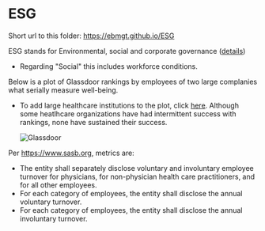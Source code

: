 # ESG

Short url to this folder: https://ebmgt.github.io/ESG

ESG stands for Environmental, social and corporate governance ([details](https://www.wikidoc.org/index.php/Industrial_and_organizational_psychology#Environmental,_social_and_corporate_governance_(ESG)]))

* Regarding "Social" this includes workforce conditions.

Below is a plot of Glassdoor rankings by employees of two large complanies what serially measure well-being.

* To add large healthcare institutions to the plot, click [here](https://github.com/ebmgt/ESG/blob/main/files/Plot-Glassdoor-healthcare-2023-07-14.png). Although some heatlhcare organizations have had intermittent success with rankings, none have sustained their success.

  ![Glassdoor](../main/files/Plot-Glassdoor-no_healthcare-2023-07-14.png)

  

Per https://www.sasb.org, metrics are:
* The entity shall separately disclose voluntary and involuntary employee turnover for physicians, for non-physician health care practitioners, and for all other employees.
* For each category of employees, the entity shall disclose the annual voluntary turnover.
* For each category of employees, the entity shall disclose the annual involuntary turnover.
